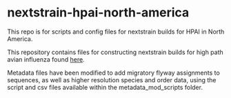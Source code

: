 # nextstrain-hpai-north-america

This repo is for scripts and config files for nextstrain builds for HPAI in North America.

This repository contains files for constructing nextstrain builds for high path avian influenza found [here](https://nextstrain.org/groups/moncla-lab/h5nx/north-america/ha).

Metadata files have been modified to add migratory flyway assignments to sequences, as well as higher resolution species and order data, using the script and csv files available within the metadata_mod_scripts folder. 
